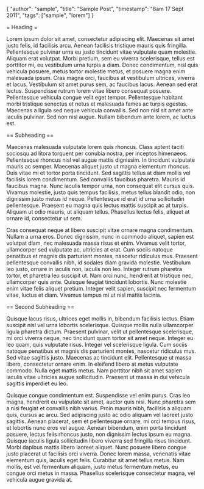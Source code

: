 {
  "author": "sample",
  "title": "Sample Post",
  "timestamp": "8am 17 Sept 2011",
  "tags": ["sample", "lorem"]
}

= Heading =

Lorem ipsum dolor sit amet, consectetur adipiscing elit. Maecenas sit amet justo
felis, id facilisis arcu. Aenean facilisis tristique mauris quis fringilla.
Pellentesque pulvinar urna eu justo tincidunt vitae vulputate quam molestie.
Aliquam erat volutpat. Morbi pretium, sem eu viverra scelerisque, tellus est
porttitor mi, eu vestibulum urna turpis a diam. Donec condimentum, nisl quis
vehicula posuere, metus tortor molestie metus, et posuere magna enim malesuada
ipsum. Cras magna orci, faucibus at vestibulum ultrices, viverra et lacus.
Vestibulum sit amet purus sem, ac faucibus lacus. Aenean sed erat lectus.
Suspendisse rutrum lorem vitae libero consequat posuere. Pellentesque vehicula
congue velit eget tempor. Pellentesque habitant morbi tristique senectus et
netus et malesuada fames ac turpis egestas. Maecenas a ligula sed neque vehicula
convallis. Sed non nisl sit amet ante iaculis pulvinar. Sed non nisl augue.
Nullam bibendum ante lorem, ac luctus est.

== Subheading ==

Maecenas malesuada vulputate lorem quis rhoncus. Class aptent taciti sociosqu ad
litora torquent per conubia nostra, per inceptos himenaeos. Pellentesque rhoncus
nisl vel augue mattis dignissim. In tincidunt vulputate mauris ac semper.
Maecenas aliquet justo ut magna elementum rhoncus. Duis vitae mi et tortor porta
tincidunt. Sed sagittis tellus at diam mollis vel facilisis lorem condimentum.
Sed convallis faucibus pharetra. Mauris id faucibus magna. Nunc iaculis tempor
urna, non consequat elit cursus quis. Vivamus molestie, justo quis tempus
facilisis, metus tellus blandit odio, non dignissim justo metus id neque.
Pellentesque id erat id urna sollicitudin pellentesque. Praesent eu magna quis
lectus mattis suscipit ac at turpis. Aliquam ut odio mauris, ut aliquam tellus.
Phasellus lectus felis, aliquet at ornare id, consectetur ut sem.

Cras consequat neque at libero suscipit vitae ornare magna condimentum. Nullam a
urna eros. Donec dignissim, nunc in commodo aliquet, sapien est volutpat diam,
nec malesuada massa risus et enim. Vivamus velit tortor, ullamcorper sed
vulputate ac, ultricies at erat. Cum sociis natoque penatibus et magnis dis
parturient montes, nascetur ridiculus mus. Praesent pellentesque convallis nibh,
id sodales diam gravida molestie. Vestibulum leo justo, ornare in iaculis non,
iaculis non leo. Integer rutrum pharetra tortor, et pharetra leo suscipit ut.
Nam orci nunc, hendrerit at tristique nec, ullamcorper quis ante. Quisque
feugiat tincidunt lobortis. Nunc molestie enim vitae felis aliquet pretium.
Integer velit sapien, suscipit nec fermentum vitae, luctus et diam. Vivamus
tempus mi ut nisl mattis lacinia.

== Second Subheading ==

Quisque lacus risus, ultrices eget mollis in, bibendum facilisis lectus. Etiam
suscipit nisl vel urna lobortis scelerisque. Quisque mollis nulla ullamcorper
ligula pharetra dictum. Praesent pulvinar, velit ut pellentesque scelerisque, mi
orci viverra neque, nec tincidunt quam tortor sit amet neque. Integer eu leo
quam, quis vulputate risus. Integer vel scelerisque ligula. Cum sociis natoque
penatibus et magnis dis parturient montes, nascetur ridiculus mus. Sed vitae
sagittis justo. Maecenas ac tincidunt elit. Pellentesque ut massa libero,
consectetur ornare enim. In eleifend libero at metus vulputate commodo. Nulla
eget mattis metus. Nam porttitor nibh sit amet sapien iaculis vitae ultricies
augue sollicitudin. Praesent ut massa in dui vehicula sagittis imperdiet eu leo.

Quisque congue condimentum est. Suspendisse vel enim purus. Cras leo magna,
hendrerit eu vulputate sit amet, auctor quis nisi. Nunc pharetra sem a nisi
feugiat et convallis nibh varius. Proin mauris nibh, facilisis a aliquam quis,
cursus ac arcu. Sed adipiscing justo ac odio aliquam vel laoreet justo sagittis.
Aenean placerat, sem et pellentesque ornare, mi orci tempus risus, et lobortis
nunc eros vel augue. Aenean bibendum, enim porta tincidunt posuere, lectus felis
rhoncus justo, non dignissim lectus ipsum eu magna. Quisque iaculis ligula
sollicitudin libero viverra sed fringilla risus tincidunt. Morbi dapibus mattis
libero laoreet aliquet. Nunc posuere libero congue justo placerat ut facilisis
orci viverra. Donec lorem massa, venenatis vitae elementum quis, iaculis eget
felis. Curabitur sit amet tellus metus. Nam mollis, est vel fermentum aliquam,
justo metus fermentum metus, eu congue orci metus in massa. Phasellus
scelerisque consectetur magna, vel vehicula augue gravida at.
